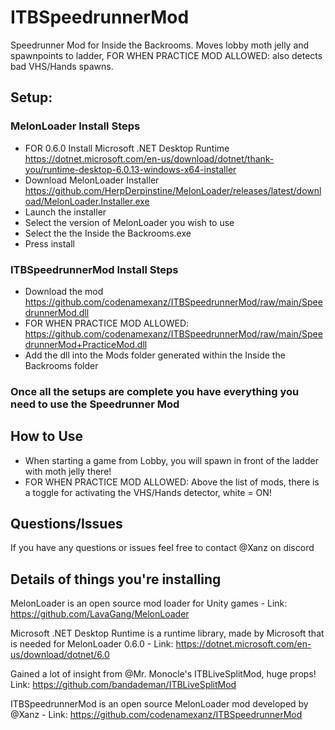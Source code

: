 # ITBSpeedrunnerMod
Speedrunner Mod for Inside the Backrooms. Moves lobby moth jelly and spawnpoints to ladder,  FOR WHEN PRACTICE MOD ALLOWED: also detects bad VHS/Hands spawns.

## Setup:

### MelonLoader Install Steps
  - FOR 0.6.0 Install Microsoft .NET Desktop Runtime https://dotnet.microsoft.com/en-us/download/dotnet/thank-you/runtime-desktop-6.0.13-windows-x64-installer
  - Download MelonLoader Installer https://github.com/HerpDerpinstine/MelonLoader/releases/latest/download/MelonLoader.Installer.exe
  - Launch the installer
  - Select the version of MelonLoader you wish to use
  - Select the the Inside the Backrooms.exe
  - Press install

### ITBSpeedrunnerMod Install Steps
  - Download the mod https://github.com/codenamexanz/ITBSpeedrunnerMod/raw/main/SpeedrunnerMod.dll
  - FOR WHEN PRACTICE MOD ALLOWED: https://github.com/codenamexanz/ITBSpeedrunnerMod/raw/main/SpeedrunnerMod+PracticeMod.dll
  - Add the dll into the Mods folder generated within the Inside the Backrooms folder


### Once all the setups are complete you have everything you need to use the Speedrunner Mod

## How to Use
  - When starting a game from Lobby, you will spawn in front of the ladder with moth jelly there!
  - FOR WHEN PRACTICE MOD ALLOWED: Above the list of mods, there is a toggle for activating the VHS/Hands detector, white = ON!

## Questions/Issues
If you have any questions or issues feel free to contact @Xanz on discord


## Details of things you're installing
MelonLoader is an open source mod loader for Unity games - Link: https://github.com/LavaGang/MelonLoader

Microsoft .NET Desktop Runtime is a runtime library, made by Microsoft that is needed for MelonLoader 0.6.0 - Link: https://dotnet.microsoft.com/en-us/download/dotnet/6.0

Gained a lot of insight from @Mr. Monocle's ITBLiveSplitMod, huge props! Link: https://github.com/bandademan/ITBLiveSplitMod

ITBSpeedrunnerMod is an open source MelonLoader mod developed by @Xanz - Link: https://github.com/codenamexanz/ITBSpeedrunnerMod
